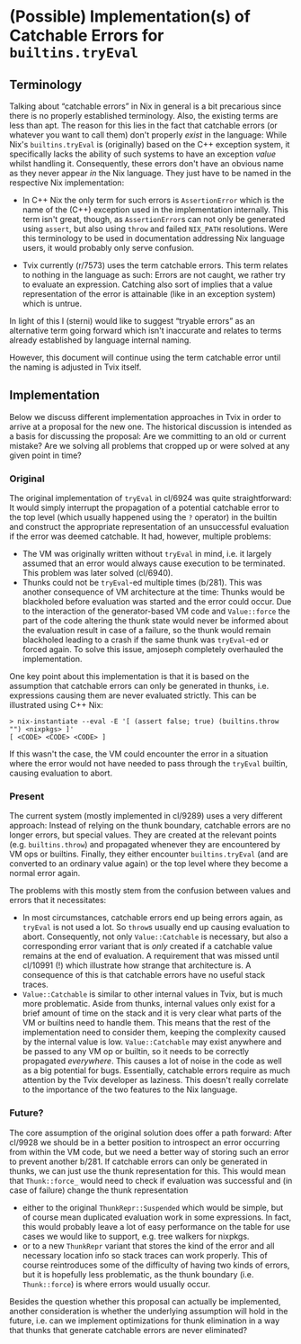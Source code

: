 # (Possible) Implementation(s) of Catchable Errors for `builtins.tryEval`

## Terminology

Talking about “catchable errors” in Nix in general is a bit precarious since
there is no properly established terminology. Also, the existing terms are less
than apt. The reason for this lies in the fact that catchable errors (or
whatever you want to call them) don't properly _exist_ in the language: While
Nix's `builtins.tryEval` is (originally) based on the C++ exception system,
it specifically lacks the ability of such systems to have an exception _value_
whilst handling it. Consequently, these errors don't have an obvious name
as they never appear _in_ the Nix language. They just have to be named in the
respective Nix implementation:

- In C++ Nix the only term for such errors is `AssertionError` which is the
  name of the (C++) exception used in the implementation internally. This
  term isn't great, though, as `AssertionError`s can not only be generated
  using `assert`, but also using `throw` and failed `NIX_PATH` resolutions.
  Were this terminology to be used in documentation addressing Nix language
  users, it would probably only serve confusion.

- Tvix currently (r/7573) uses the term catchable errors. This term relates
  to nothing in the language as such: Errors are not caught, we rather try
  to evaluate an expression. Catching also sort of implies that a value
  representation of the error is attainable (like in an exception system)
  which is untrue.

In light of this I (sterni) would like to suggest “tryable errors” as an
alternative term going forward which isn't inaccurate and relates to terms
already established by language internal naming.

However, this document will continue using the term catchable error until the
naming is adjusted in Tvix itself.

## Implementation

Below we discuss different implementation approaches in Tvix in order to arrive
at a proposal for the new one. The historical discussion is intended as a basis
for discussing the proposal: Are we committing to an old or current mistake? Are
we solving all problems that cropped up or were solved at any given point in
time?

### Original

The original implementation of `tryEval` in cl/6924 was quite straightforward:
It would simply interrupt the propagation of a potential catchable error to the
top level (which usually happened using the `?` operator) in the builtin and
construct the appropriate representation of an unsuccessful evaluation if the
error was deemed catchable. It had, however, multiple problems:

- The VM was originally written without `tryEval` in mind, i.e. it largely
  assumed that an error would always cause execution to be terminated. This
  problem was later solved (cl/6940).
- Thunks could not be `tryEval`-ed multiple times (b/281). This was another
  consequence of VM architecture at the time: Thunks would be blackholed
  before evaluation was started and the error could occur. Due to the
  interaction of the generator-based VM code and `Value::force` the part
  of the code altering the thunk state would never be informed about the
  evaluation result in case of a failure, so the thunk would remain
  blackholed leading to a crash if the same thunk was `tryEval`-ed or
  forced again. To solve this issue, amjoseph completely overhauled
  the implementation.

One key point about this implementation is that it is based on the assumption
that catchable errors can only be generated in thunks, i.e. expressions causing
them are never evaluated strictly. This can be illustrated using C++ Nix:

```console
> nix-instantiate --eval -E '[ (assert false; true) (builtins.throw "") <nixpkgs> ]'
[ <CODE> <CODE> <CODE> ]
```

If this wasn't the case, the VM could encounter the error in a situation where
the error would not have needed to pass through the `tryEval` builtin, causing
evaluation to abort.

### Present

The current system (mostly implemented in cl/9289) uses a very different
approach: Instead of relying on the thunk boundary, catchable errors are no
longer errors, but special values. They are created at the relevant points (e.g.
`builtins.throw`) and propagated whenever they are encountered by VM ops or
builtins. Finally, they either encounter `builtins.tryEval` (and are converted to
an ordinary value again) or the top level where they become a normal error again.

The problems with this mostly stem from the confusion between values and errors
that it necessitates:

- In most circumstances, catchable errors end up being errors again, as `tryEval`
  is not used a lot. So `throw`s usually end up causing evaluation to abort.
  Consequently, not only `Value::Catchable` is necessary, but also a corresponding
  error variant that is _only_ created if a catchable value remains at the end of
  evaluation. A requirement that was missed until cl/10991 (!) which illustrate
  how strange that architecture is. A consequence of this is that catchable
  errors have no useful stack traces.
- `Value::Catchable` is similar to other internal values in Tvix, but is much
  more problematic. Aside from thunks, internal values only exist for a brief
  amount of time on the stack and it is very clear what parts of the VM or
  builtins need to handle them. This means that the rest of the implementation
  need to consider them, keeping the complexity caused by the internal value is
  low. `Value::Catchable` may exist anywhere and be passed to any VM op or
  builtin, so it needs to be correctly propagated _everywhere_. This causes a
  lot of noise in the code as well as a big potential for bugs. Essentially,
  catchable errors require as much attention by the Tvix developer as laziness.
  This doesn't really correlate to the importance of the two features to the
  Nix language.

### Future?

The core assumption of the original solution does offer a path forward: After
cl/9928 we should be in a better position to introspect an error occurring from
within the VM code, but we need a better way of storing such an error to prevent
another b/281. If catchable errors can only be generated in thunks, we can just
use the thunk representation for this. This would mean that `Thunk::force_`
would need to check if evaluation was successful and (in case of failure)
change the thunk representation

- either to the original `ThunkRepr::Suspended` which would be simple, but of
  course mean duplicated evaluation work in some expressions. In fact, this
  would probably leave a lot of easy performance on the table for use cases we
  would like to support, e.g. tree walkers for nixpkgs.
- or to a new `ThunkRepr` variant that stores the kind of the error and all
  necessary location info so stack traces can work properly. This of course
  reintroduces some of the difficulty of having two kinds of errors, but it is
  hopefully less problematic, as the thunk boundary (i.e. `Thunk::force`) is
  where errors would usually occur.

Besides the question whether this proposal can actually be implemented, another
consideration is whether the underlying assumption will hold in the future, i.e.
can we implement optimizations for thunk elimination in a way that thunks that
generate catchable errors are never eliminated?
